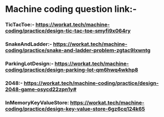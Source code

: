 # Machine coding question link:-

###  TicTacToe:- https://workat.tech/machine-coding/practice/design-tic-tac-toe-smyfi9x064ry
###  SnakeAndLadder:- https://workat.tech/machine-coding/practice/snake-and-ladder-problem-zgtac9lxwntg
###  ParkingLotDesign:- https://workat.tech/machine-coding/practice/design-parking-lot-qm6hwq4wkhp8
###  2048:- https://workat.tech/machine-coding/practice/design-2048-game-osycd22zpn1y#
### InMemoryKeyValueStore: https://workat.tech/machine-coding/practice/design-key-value-store-6gz6cq124k65



